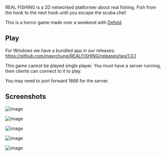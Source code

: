 REAL FISHING is a 2D networked platformer about real fishing. Fish from the hook to the next hook until you escape the scuba chef.

This is a horror game made over a weekend with [Defold](https://defold.com).

## Play

For Windows we have a bundled app in our releases: https://github.com/maxrchung/REALFISHING/releases/tag/1.0.1

This game cannot be played single player. You must have a server running, then clients can connect to it to play.

You may need to port forward 1666 for the server.

## Screenshots

![image](https://github.com/user-attachments/assets/ce38c4fd-9dde-491d-8d58-abd9ee5eb9a2)

![image](https://github.com/user-attachments/assets/2a3acf0f-781d-4174-9d59-99f122bbd18a)

![image](https://github.com/user-attachments/assets/908d3b21-4fb4-4677-9e48-28af5f520ff5)

![image](https://github.com/user-attachments/assets/18ece173-838f-4b4e-928b-aef59508920d)

![image](https://github.com/user-attachments/assets/497a49af-c2e0-41e1-a1ee-8e0e7773b2fc)
